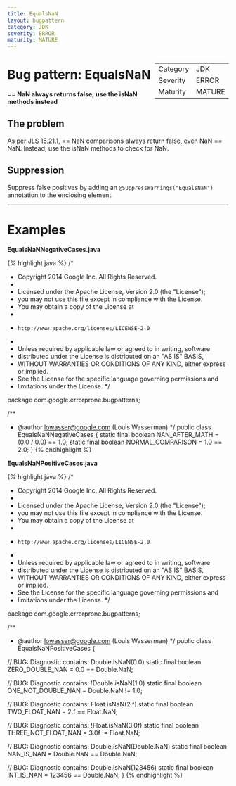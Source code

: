 ```yaml
---
title: EqualsNaN
layout: bugpattern
category: JDK
severity: ERROR
maturity: MATURE
---
```


<!--
*** AUTO-GENERATED, DO NOT MODIFY ***
To make changes, edit the @BugPattern annotation or the explanation in docs/bugpattern.
-->

<div style="float:right;"><table id="metadata">
<tr><td>Category</td><td>JDK</td></tr>
<tr><td>Severity</td><td>ERROR</td></tr>
<tr><td>Maturity</td><td>MATURE</td></tr>
</table></div>

# Bug pattern: EqualsNaN
__== NaN always returns false; use the isNaN methods instead__

## The problem
As per JLS 15.21.1, == NaN comparisons always return false, even NaN == NaN. Instead, use the isNaN methods to check for NaN.

## Suppression
Suppress false positives by adding an `@SuppressWarnings("EqualsNaN")` annotation to the enclosing element.

----------

# Examples
__EqualsNaNNegativeCases.java__

{% highlight java %}
/*
 * Copyright 2014 Google Inc. All Rights Reserved.
 *
 * Licensed under the Apache License, Version 2.0 (the "License");
 * you may not use this file except in compliance with the License.
 * You may obtain a copy of the License at
 *
 *     http://www.apache.org/licenses/LICENSE-2.0
 *
 * Unless required by applicable law or agreed to in writing, software
 * distributed under the License is distributed on an "AS IS" BASIS,
 * WITHOUT WARRANTIES OR CONDITIONS OF ANY KIND, either express or implied.
 * See the License for the specific language governing permissions and
 * limitations under the License.
 */

package com.google.errorprone.bugpatterns;

/**
 * @author lowasser@google.com (Louis Wasserman)
 */
public class EqualsNaNNegativeCases {
  static final boolean NAN_AFTER_MATH = (0.0 / 0.0) == 1.0;
  static final boolean NORMAL_COMPARISON = 1.0 == 2.0;
}
{% endhighlight %}

__EqualsNaNPositiveCases.java__

{% highlight java %}
/*
 * Copyright 2014 Google Inc. All Rights Reserved.
 *
 * Licensed under the Apache License, Version 2.0 (the "License");
 * you may not use this file except in compliance with the License.
 * You may obtain a copy of the License at
 *
 *     http://www.apache.org/licenses/LICENSE-2.0
 *
 * Unless required by applicable law or agreed to in writing, software
 * distributed under the License is distributed on an "AS IS" BASIS,
 * WITHOUT WARRANTIES OR CONDITIONS OF ANY KIND, either express or implied.
 * See the License for the specific language governing permissions and
 * limitations under the License.
 */

package com.google.errorprone.bugpatterns;

/**
 * @author lowasser@google.com (Louis Wasserman)
 */
public class EqualsNaNPositiveCases {
  
  // BUG: Diagnostic contains: Double.isNaN(0.0)
  static final boolean ZERO_DOUBLE_NAN = 0.0 == Double.NaN;
  
  // BUG: Diagnostic contains: !Double.isNaN(1.0)
  static final boolean ONE_NOT_DOUBLE_NAN = Double.NaN != 1.0;
  
  // BUG: Diagnostic contains: Float.isNaN(2.f)
  static final boolean TWO_FLOAT_NAN = 2.f == Float.NaN;

  // BUG: Diagnostic contains: !Float.isNaN(3.0f)
  static final boolean THREE_NOT_FLOAT_NAN = 3.0f != Float.NaN;
  
  // BUG: Diagnostic contains: Double.isNaN(Double.NaN)
  static final boolean NAN_IS_NAN = Double.NaN == Double.NaN;
  
  // BUG: Diagnostic contains: Double.isNaN(123456)
  static final boolean INT_IS_NAN = 123456 == Double.NaN;
}
{% endhighlight %}

